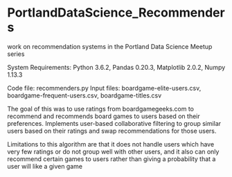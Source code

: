 # PortlandDataScience_Recommenders
work on recommendation systems in the Portland Data Science Meetup series

System Requirements: Python 3.6.2, Pandas 0.20.3, Matplotlib 2.0.2, Numpy 1.13.3

Code file: recommenders.py
Input files: boardgame-elite-users.csv, boardgame-frequent-users.csv, boardgame-titles.csv

The goal of this was to use ratings from boardgamegeeks.com to recommend and recommends board games to
users based on their preferences. Implements user-based collaborative filtering to group similar users
based on their ratings and swap recommendations for those users.

Limitations to this algorithm are that it does not handle users which have very few ratings or do not group
well with other users, and it also can only recommend certain games to users rather than giving a probability that
a user will like a given game
